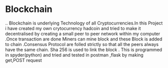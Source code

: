# Blockchain
..
Blockchain is underlying Technology of all Cryptocurrencies.In this Project i have created my own crytocurrency hadcoin and tried to make it decentralised by creating 
a small peer to peer network within my computer .Once transaction are done Miners can mine block and these Block is added to chain .Consensus Protocol are folled strictly 
so that all the peers always have the same chain. Sha 256 is used to link the block .
This is programmed in spyder(python) and tried and tested in postman ,flask by making get,POST request
